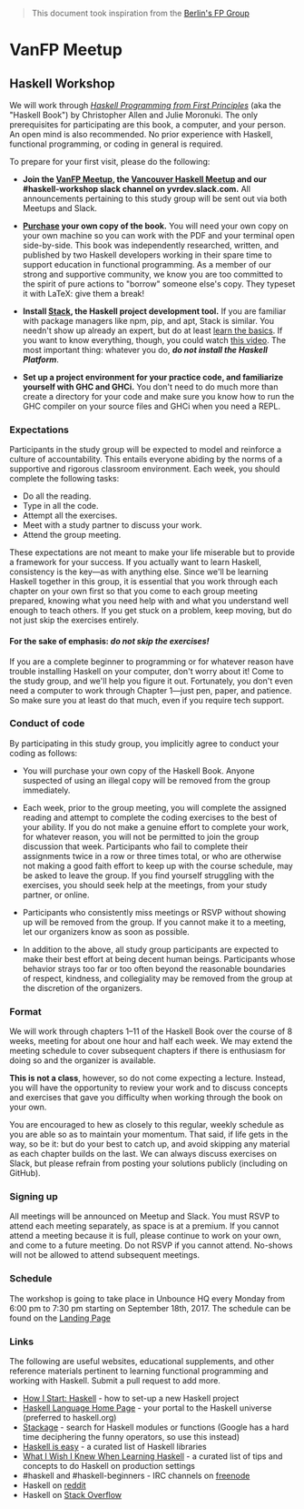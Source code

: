 > This document took inspiration from the [Berlin's FP Group](https://github.com/sjsyrek/berlin-functional-programming-group)

# VanFP Meetup

## Haskell Workshop

We will work
through [_Haskell Programming from First Principles_](http://haskellbook.com/)
(aka the "Haskell Book") by Christopher Allen and Julie Moronuki. The only
prerequisites for participating are this book, a computer, and your person. An
open mind is also recommended. No prior experience with Haskell, functional
programming, or coding in general is required.

To prepare for your first visit, please do the following:

- **Join the [VanFP Meetup](https://vanfp.org), the [Vancouver Haskell Meetup](https://www.meetup.com/Vancouver-Haskell-Unmeetup/) and our #haskell-workshop slack channel on yvrdev.slack.com.**
All announcements pertaining to this study group will be sent out via both
Meetups and Slack.

- **[Purchase](https://gumroad.com/l/haskellbook) your own copy of the book.**
You will need your own copy on your own machine so you can work with the PDF and
your terminal open side-by-side. This book was independently researched,
written, and published by two Haskell developers working in their spare time to
support education in functional programming. As a member of our strong and
supportive community, we know you are too committed to the spirit of pure
actions to "borrow" someone else's copy. They typeset it with LaTeX: give them a
break!

- **Install [Stack](https://docs.haskellstack.org/en/stable/README/), the Haskell project development tool.**
If you are familiar with package managers like npm, pip, and apt, Stack is
similar. You needn't show up already an expert, but do at
least
[learn the basics](https://github.com/sjsyrek/berlin-functional-programming-group/blob/master/haskell-study-group/resources/haskell-stack-notes.md).
If you want to know everything, though, you could
watch [this video](https://www.youtube.com/watch?v=sRonIB8ZStw). The most
important thing: whatever you do, **_do not install the Haskell Platform_**.

- **Set up a project environment for your practice code, and familiarize yourself with GHC and GHCi.**
You don't need to do much more than create a directory for your code and make
sure you know how to run the GHC compiler on your source files and GHCi when you
need a REPL.

### Expectations

Participants in the study group will be expected to model and reinforce a
culture of accountability. This entails everyone abiding by the norms of a
supportive and rigorous classroom environment. Each week, you should complete
the following tasks:

- Do all the reading.
- Type in all the code.
- Attempt all the exercises.
- Meet with a study partner to discuss your work.
- Attend the group meeting.

These expectations are not meant to make your life miserable but to provide a
framework for your success. If you actually want to learn Haskell, consistency
is the key—as with anything else. Since we'll be learning Haskell together in
this group, it is essential that you work through each chapter on your own first
so that you come to each group meeting prepared, knowing what you need help with
and what you understand well enough to teach others. If you get stuck on a
problem, keep moving, but do not just skip the exercises entirely.
#### For the sake of emphasis: _do not skip the exercises!_

If you are a complete beginner to programming or for whatever reason have
trouble installing Haskell on your computer, don't worry about it! Come to the
study group, and we'll help you figure it out. Fortunately, you don't even need
a computer to work through Chapter 1—just pen, paper, and patience. So make sure
you at least do that much, even if you require tech support.

### Conduct of code

By participating in this study group, you implicitly agree to conduct your
coding as follows:

* You will purchase your own copy of the Haskell Book. Anyone suspected of using
an illegal copy will be removed from the group immediately.

* Each week, prior to the group meeting, you will complete the assigned reading
and attempt to complete the coding exercises to the best of your ability. If you
do not make a genuine effort to complete your work, for whatever reason, you
will not be permitted to join the group discussion that week. Participants who
fail to complete their assignments twice in a row or three times total, or who
are otherwise not making a good faith effort to keep up with the course
schedule, may be asked to leave the group. If you find yourself struggling with
the exercises, you should seek help at the meetings, from your study partner, or
online.

* Participants who consistently miss meetings or RSVP without showing up will be
removed from the group. If you cannot make it to a meeting, let our organizers
know as soon as possible.

* In addition to the above, all study group participants are expected to make
  their best effort at being decent human beings. Participants whose behavior
  strays too far or too often beyond the reasonable boundaries of respect,
  kindness, and collegiality may be removed from the group at the discretion of
  the organizers.

### Format

We will work through chapters 1–11 of the Haskell Book over the course of 8
 weeks, meeting for about one hour and half each week. We may extend the meeting
 schedule to cover subsequent chapters if there is enthusiasm for doing so and
 the organizer is available.

**This is not a class**, however, so do not come expecting a lecture. Instead,
you will have the opportunity to review your work and to discuss concepts and
exercises that gave you difficulty when working through the book on your own.

You are encouraged to hew as closely to this regular, weekly schedule as you are
able so as to maintain your momentum. That said, if life gets in the way, so be
it: but do your best to catch up, and avoid skipping any material as each
chapter builds on the last. We can always discuss exercises on Slack, but please
refrain from posting your solutions publicly (including on GitHub).

### Signing up

All meetings will be announced on Meetup and Slack. You must RSVP to attend each
meeting separately, as space is at a premium. If you cannot attend a meeting
because it is full, please continue to work on your own, and come to a future
meeting. Do not RSVP if you cannot attend. No-shows will not be allowed to
attend subsequent meetings.

### Schedule

The workshop is going to take place in Unbounce HQ every Monday from 6:00 pm to
7:30 pm starting on September 18th, 2017. The schedule can be found on the
[Landing Page](http://workshops.vanfp.org/haskell/#lp-pom-text-62)

### Links

The following are useful websites, educational supplements, and other reference
materials pertinent to learning functional programming and working with Haskell.
Submit a pull request to add more.

- [How I Start: Haskell](http://howistart.org/posts/haskell/1) - how to set-up a new Haskell project
- [Haskell Language Home Page](https://haskell-lang.org/) - your portal to the Haskell universe (preferred to haskell.org)
- [Stackage](https://www.stackage.org/) - search for Haskell modules or functions (Google has a hard time deciphering the funny operators, so use this instead)
- [Haskell is easy](http://haskelliseasy.readthedocs.io/en/latest/) - a curated list of Haskell libraries
- [What I Wish I Knew When Learning Haskell](http://dev.stephendiehl.com/hask/) - a curated list of tips and concepts to do Haskell on production settings
- \#haskell and \#haskell-beginners - IRC channels on [freenode](https://freenode.net/)
- Haskell on [reddit](https://www.reddit.com/r/haskell/)
- Haskell on [Stack Overflow](http://stackoverflow.com/questions/tagged?tagnames=haskell)
